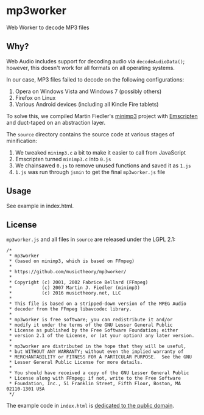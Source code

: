# mp3worker

Web Worker to decode MP3 files

## Why?

Web Audio includes support for decoding audio via `decodeAudioData()`; however, this doesn't work for all formats on all operating systems.

In our case, MP3 files failed to decode on the following configurations:

 1. Opera on Windows Vista and Windows 7 (possibly others)
 2. Firefox on Linux
 3. Various Android devices (including all Kindle Fire tablets)

To solve this, we compiled Martin Fiedler's [minimp3](http://keyj.emphy.de/minimp3/) project with [Emscripten](https://github.com/kripken/emscripten)
and duct-taped on an abstraction layer.

The `source` directory contains the source code at various stages of minification:

  1. We tweaked `minimp3.c` a bit to make it easier to call from JavaScript
  2. Emscripten turned `minimp3.c` into `0.js`
  3. We chainsawed `0.js` to remove unused functions and saved it as `1.js`
  4. `1.js` was run through `jsmin` to get the final `mp3worker.js` file

## Usage

See example in index.html.  

## License

`mp3worker.js` and all files in `source` are released under the LGPL 2.1:

```
/*
 * mp3worker
 * (based on minimp3, which is based on FFmpeg)
 *
 * https://github.com/musictheory/mp3worker/
 *
 * Copyright (c) 2001, 2002 Fabrice Bellard (FFmpeg)
 *           (c) 2007 Martin J. Fiedler (minimp3)
 *           (c) 2016 musictheory.net, LLC
 *
 * This file is based on a stripped-down version of the MPEG Audio
 * decoder from the FFmpeg libavcodec library.
 *
 * mp3worker is free software; you can redistribute it and/or
 * modify it under the terms of the GNU Lesser General Public
 * License as published by the Free Software Foundation; either
 * version 2.1 of the License, or (at your option) any later version.
 *
 * mp3worker are distributed in the hope that they will be useful,
 * but WITHOUT ANY WARRANTY; without even the implied warranty of
 * MERCHANTABILITY or FITNESS FOR A PARTICULAR PURPOSE.  See the GNU
 * Lesser General Public License for more details.
 *
 * You should have received a copy of the GNU Lesser General Public
 * License along with FFmpeg; if not, write to the Free Software
 * Foundation, Inc., 51 Franklin Street, Fifth Floor, Boston, MA 02110-1301 USA
 */
 ```
 
The example code in `index.html` is [dedicated to the public domain](https://creativecommons.org/publicdomain/zero/1.0/).
